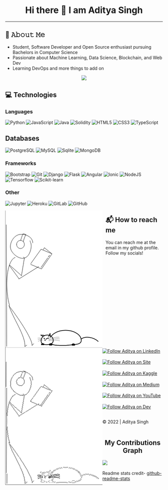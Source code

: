 <h1 align="center">Hi there 👋 I am Aditya Singh</h1>
<hr>

<!-- - 🔭 I’m currently working on ...
- 🌱 I’m currently learning ...
- 👯 I’m looking to collaborate on ...
- 🤔 I’m looking for help with ...
- 💬 Ask me about ...
- 📫 How to reach me: ...
- 😄 Pronouns: ...
- ⚡ Fun fact: ... -->

## :book: 𝙰𝚋𝚘𝚞𝚝 𝙼𝚎
- Student, Software Developer and Open Source enthusiast pursuing Bachelors in Computer Science
- Passionate about Machine Learning, Data Science, Blockchain, and Web Dev
- Learning DevOps and more things to add on

<!-- ![Aditya's GitHub stats](https://github-readme-stats.vercel.app/api?username=aditya172926&show_icons=true&theme=tokyonight) -->

<p align='center'>
  <a href="#"><img src="https://github-readme-stats.vercel.app/api?username=aditya172926&show_icons=true&count_private=true&theme=tokyonight"></a>
</p>

## 💻 Technologies
### Languages
![Python](https://img.shields.io/badge/-Python-black?style=flat-square&logo=Python)
![JavaScript](https://img.shields.io/badge/-JavaScript-black?style=flat-square&logo=javascript)
![Java](https://img.shields.io/badge/-java-E34A86?style=flat-square&logo=java)
![Solidity](https://img.shields.io/badge/-Solidity-black?style=flat-square&logo=Solidity)
![HTML5](https://img.shields.io/badge/-HTML5-E34F26?style=flat-square&logo=html5&logoColor=white)
![CSS3](https://img.shields.io/badge/-CSS3-1572B6?style=flat-square&logo=css3)
![TypeScript](https://img.shields.io/badge/-TypeScript-white?style=flat-square&logo=typescript)

## Databases
![PostgreSQL](https://img.shields.io/badge/-PostgreSQL-black?style=flat-square&logo=postgresql)
![MySQL](https://img.shields.io/badge/-MySQL-black?style=flat-square&logo=mysql)
![Sqlite](https://img.shields.io/badge/-sqlite-black?style=flat-square&logo=sqlite)
![MongoDB](https://img.shields.io/badge/-mongodb-black?style=flat-square&logo=mongodb)

### Frameworks
![Bootstrap](https://img.shields.io/badge/-Bootstrap-563D7C?style=flat-square&logo=bootstrap)
![Git](https://img.shields.io/badge/-Git-black?style=flat-square&logo=git)
![Django](https://img.shields.io/badge/-Django-darkgreen?style=flat-square&logo=Django)
![Flask](https://img.shields.io/badge/-Flask-black?style=flat-square&logo=Flask)
![Angular](https://img.shields.io/badge/-Angular-red?style=flat-square&logo=Angular)
![Ionic](https://img.shields.io/badge/-Ionic-black?style=flat-square&logo=Ionic)
![NodeJS](https://img.shields.io/badge/-NodeJS-black?style=flat-square&logo=NodeJS)
![Tensorflow](https://img.shields.io/badge/-Tensorflow-black?style=flat-square&logo=Tensorflow)
![Scikit-learn](https://img.shields.io/badge/-scikit_learn-black?style=flat-square&logo=scikitlearn)

### Other
![Jupyter](https://img.shields.io/badge/-Jupyter-black?style=flat-square&logo=jupyter)
![Heroku](https://img.shields.io/badge/-Heroku-430098?style=flat-square&logo=heroku)
![GitLab](https://img.shields.io/badge/-GitLab-FCA121?style=flat-square&logo=gitlab)
![GitHub](https://img.shields.io/badge/-GitHub-181717?style=flat-square&logo=github)



<img align="left" style="padding-right:10px;" src = "https://github.com/aditya172926/aditya172926/blob/main/gif_light_mode.gif#gh-light-mode-only"/>
<img align="left" padding-right=10px; src = "https://github.com/aditya172926/aditya172926/blob/main/gif_dark.gif#gh-dark-mode-only"/>
<!--   ![Gif_light_mode](https://github.com/aditya172926/aditya172926/blob/main/gif_light_mode.gif#gh-light-mode-only)
![Gif_dark_mode](https://github.com/aditya172926/aditya172926/blob/main/gif_dark.gif#gh-dark-mode-only)  -->
  
## :mailbox_with_mail: How to reach me
You can reach me at the email in my github profile. Follow my socials!<br><br>
[<img src="https://img.shields.io/badge/LinkedIn-0077B5?style=for-the-badge&logo=linkedin&logoColor=white" height="40em" align="center" alt="Follow Aditya on LinkedIn" title="Follow Aditya on LinkedIn"/>](https://www.linkedin.com/in/aditya-26/) <br><br>
[<img src="https://img.shields.io/badge/website-000000?style=for-the-badge&logo=About.me&logoColor=white" height="40em" padding="5%" align="center" alt="Follow Aditya on Site" title="Follow Aditya on site"/>](https://aditya26sg.pythonanywhere.com/) <br><br>
[<img src="https://img.shields.io/badge/Kaggle-20BEFF?style=for-the-badge&logo=Kaggle&logoColor=white" height="40em" padding="5%" align="center" alt="Follow Aditya on Kaggle" title="Follow Aditya on Kaggle"/>](https://www.kaggle.com/aditya26sg)<br><br>
[<img src="https://img.shields.io/badge/Medium-12100E?style=for-the-badge&logo=medium&logoColor=white" height="40em" padding="5%" align="center" alt="Follow Aditya on Medium" title="Follow Aditya on Medium"/>](https://medium.com/@aditya26sg)<br><br>
[<img src="https://img.shields.io/badge/YouTube-FF0000?style=for-the-badge&logo=youtube&logoColor=white" height="40em" padding="5%" align="center" alt="Follow Aditya on YouTube" title="Subscribe to YouTube"/>](https://www.youtube.com/channel/UC_Uf_dG5U5dd7FWpL7NA2GQ)<br><br>
[<img src="https://img.shields.io/badge/dev.to-0A0A0A?style=for-the-badge&logo=devdotto&logoColor=white" height="40em" padding="5%" align="center" alt="Follow Aditya on Dev" title="Follow Aditya on Dev"/>](https://dev.to/aditya172926)

<br>
© 2022 | Aditya Singh
<br><br>

<h2 align="center">My Contributions Graph</h2>

![](https://activity-graph.herokuapp.com/graph?username=aditya172926&theme=xcode)


Readme stats credit- [github-readme-stats](https://github.com/anuraghazra/github-readme-stats)

